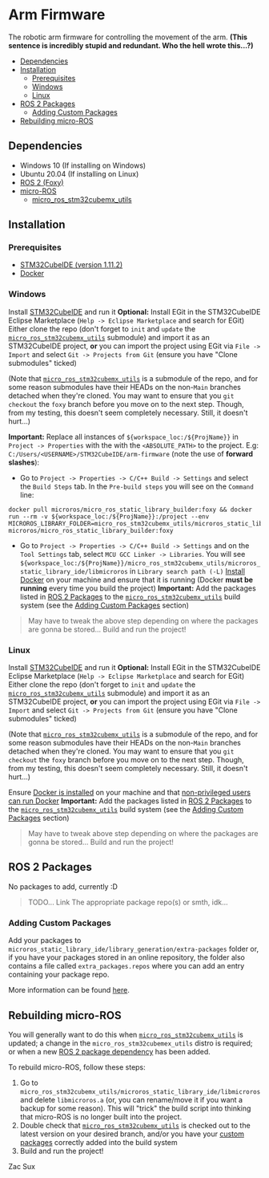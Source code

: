 # Arm Firmware

The robotic arm firmware for controlling the movement of the arm. **(This sentence is incredibly stupid and redundant. Who the hell wrote this...?)**

- [Dependencies](#dependencies)
- [Installation](#installation)
	- [Prerequisites](#prerequisites)
	- [Windows](#windows)
	- [Linux](#linux)
- [ROS 2 Packages](#ros-2-packages)
	- [Adding Custom Packages](#adding-custom-packages)
- [Rebuilding micro-ROS](#rebuilding-micro-ros)

## Dependencies

- Windows 10 (If installing on Windows)
- Ubuntu 20.04 (If installing on Linux)
- [ROS 2 (Foxy)](https://docs.ros.org/en/foxy/index.html)
- [micro-ROS](https://micro.ros.org/)
	- [micro_ros_stm32cubemx_utils](https://github.com/micro-ROS/micro_ros_stm32cubemx_utils)

## Installation

### Prerequisites

- [STM32CubeIDE (version 1.11.2)](https://www.st.com/en/development-tools/stm32cubeide.html)
- [Docker](https://www.docker.com)

### Windows

Install [STM32CubeIDE](https://www.st.com/en/development-tools/stm32cubeide.html) and run it
**Optional:** Install EGit in the STM32CubeIDE Eclipse Marketplace (`Help -> Eclipse Marketplace` and search for EGit)
Either clone the repo (don't forget to `init` and `update` the [`micro_ros_stm32cubemx_utils`](https://github.com/micro-ROS/micro_ros_stm32cubemx_utils) submodule) and import it as an STM32CubeIDE project, **or** you can import the project using EGit via `File -> Import` and select `Git -> Projects from Git` (ensure you have "Clone submodules" ticked)  

(Note that [`micro_ros_stm32cubemx_utils`](https://github.com/micro-ROS/micro_ros_stm32cubemx_utils) is a submodule of the repo, and for some reason submodules have their HEADs on the non-`Main` branches detached when they're cloned. You may want to ensure that you `git checkout` the `foxy` branch before you move on to the next step. Though, from my testing, this doesn't seem completely necessary. Still, it doesn't hurt...)  

**Important:** Replace all instances of `${workspace_loc:/${ProjName}}` in `Project -> Properties` with the with the `<ABSOLUTE_PATH>` to the project. E.g: `C:/Users/<USERNAME>/STM32CubeIDE/arm-firmware` (note the use of **forward slashes**):  
- Go to `Project -> Properties -> C/C++ Build -> Settings` and select the `Build Steps` tab. In the `Pre-build steps` you will see on the `Command` line:
```
docker pull microros/micro_ros_static_library_builder:foxy && docker run --rm -v ${workspace_loc:/${ProjName}}:/project --env MICROROS_LIBRARY_FOLDER=micro_ros_stm32cubemx_utils/microros_static_library_ide microros/micro_ros_static_library_builder:foxy
```
- Go to `Project -> Properties -> C/C++ Build -> Settings` and on the `Tool Settings` tab, select `MCU GCC Linker -> Libraries`. You will see `${workspace_loc:/${ProjName}}/micro_ros_stm32cubemx_utils/microros_static_library_ide/libmicroros` in `Library search path (-L)`
[Install Docker](https://www.docker.com/) on your machine and ensure that it is running (Docker **must be running** every time you build the project) 
**Important:** Add the packages listed in [ROS 2 Packages](#ros-2-packages) to the [`micro_ros_stm32cubemx_utils`](https://github.com/micro-ROS/micro_ros_stm32cubemx_utils) build system (see the [Adding Custom Packages](#adding-custom-packages) section)
> May have to tweak the above step depending on where the packages are gonna be stored...
Build and run the project!

### Linux

Install [STM32CubeIDE](https://www.st.com/en/development-tools/stm32cubeide.html) and run it
**Optional:** Install EGit in the STM32CubeIDE Eclipse Marketplace (`Help -> Eclipse Marketplace` and search for EGit)
Either clone the repo (don't forget to `init` and `update` the [`micro_ros_stm32cubemx_utils`](https://github.com/micro-ROS/micro_ros_stm32cubemx_utils) submodule) and import it as an STM32CubeIDE project, **or** you can import the project using EGit via `File -> Import` and select `Git -> Projects from Git` (ensure you have "Clone submodules" ticked)  

(Note that [`micro_ros_stm32cubemx_utils`](https://github.com/micro-ROS/micro_ros_stm32cubemx_utils) is a submodule of the repo, and for some reason submodules have their HEADs on the non-`Main` branches detached when they're cloned. You may want to ensure that you `git checkout` the `foxy` branch before you move on to the next step. Though, from my testing, this doesn't seem completely necessary. Still, it doesn't hurt...)  

Ensure [Docker is installed](https://docs.docker.com/engine/install/ubuntu/) on your machine and that [non-privileged users can run Docker](https://docs.docker.com/engine/install/linux-postinstall/)
**Important:** Add the packages listed in [ROS 2 Packages](#ros-2-packages) to the [`micro_ros_stm32cubemx_utils`](https://github.com/micro-ROS/micro_ros_stm32cubemx_utils) build system (see the [Adding Custom Packages](#adding-custom-packages) section)
> May have to tweak above step depending on where the packages are gonna be stored...
Build and run the project!

## ROS 2 Packages

No packages to add, currently :D

> TODO... Link The appropriate package repo(s) or smth, idk...

### Adding Custom Packages

Add your packages to `microros_static_library_ide/library_generation/extra-packages` folder or, if you have your packages stored in an online repository, the folder also contains a file called `extra_packages.repos` where you can add an entry containing your package repo.

More information can be found [here](https://github.com/micro-ROS/micro_ros_stm32cubemx_utils#adding-custom-packages).

## Rebuilding micro-ROS

You will generally want to do this when [`micro_ros_stm32cubemx_utils`](https://github.com/micro-ROS/micro_ros_stm32cubemx_utils) is updated; a change in the `micro_ros_stm32cubemex_utils` distro is required; or when a new [ROS 2 package dependency](#ros-2-packages) has been added.

To rebuild micro-ROS, follow these steps:
1. Go to `micro_ros_stm32cubemx_utils/microros_static_library_ide/libmicroros` and delete `libmicroros.a` (or, you can rename/move it if you want a backup for some reason). This will "trick" the build script into thinking that micro-ROS is no longer built into the project.
2. Double check that [`micro_ros_stm32cubemx_utils`](https://github.com/micro-ROS/micro_ros_stm32cubemx_utils) is checked out to the latest version on your desired branch, and/or you have your [custom packages](#adding-custom-packages) correctly added into the build system
3. Build and run the project!

Zac Sux
